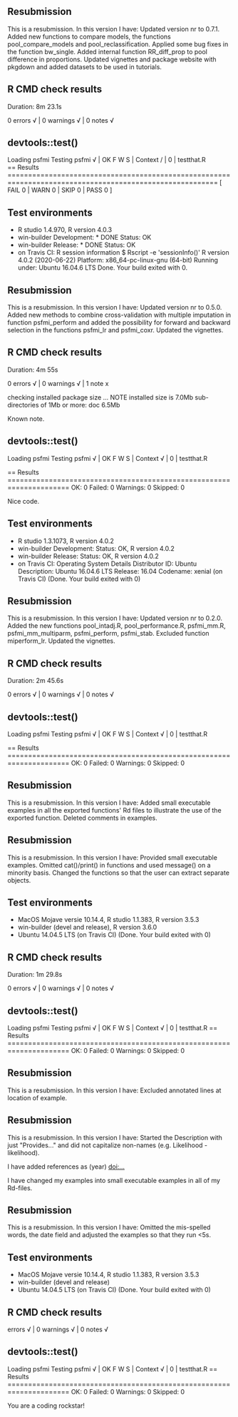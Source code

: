 ## Resubmission
This is a resubmission. In this version I have:
Updated version nr to 0.7.1.
Added new functions to compare models, the functions pool_compare_models and 
pool_reclassification. Applied some bug fixes in the function bw_single. 
Added internal function RR_diff_prop to pool difference in proportions. 
Updated vignettes and package website with pkgdown and added datasets to 
be used in tutorials.

## R CMD check results
Duration: 8m 23.1s

0 errors √ | 0 warnings √ | 0 notes √

## devtools::test()
Loading psfmi
Testing psfmi
√ |  OK F W S | Context
/ |   0       | testthat.R                                                                                  
== Results =========================================================================================================
[ FAIL 0 | WARN 0 | SKIP 0 | PASS 0 ]

## Test environments
*	R studio 1.4.970, R version 4.0.3
* win-builder Development: * DONE Status: OK
* win-builder Release: * DONE Status: OK
* on Travis CI: R session information
$ Rscript -e 'sessionInfo()'
R version 4.0.2 (2020-06-22)
Platform: x86_64-pc-linux-gnu (64-bit)
Running under: Ubuntu 16.04.6 LTS
Done. Your build exited with 0.
  
## Resubmission
This is a resubmission. In this version I have:
Updated version nr to 0.5.0.
Added new methods to combine cross-validation with multiple imputation
in function psfmi_perform and added the possibility for forward 
and backward selection in the functions psfmi_lr and psfmi_coxr. 
Updated the vignettes. 

## R CMD check results
Duration: 4m 55s

0 errors √ | 0 warnings √ | 1 note x

checking installed package size ... NOTE
    installed size is  7.0Mb
    sub-directories of 1Mb or more:
      doc   6.5Mb

Known note.

## devtools::test()
Loading psfmi
Testing psfmi
√ |  OK F W S | Context
√ |   0       | testthat.R

== Results =====================================================================
OK:       0
Failed:   0
Warnings: 0
Skipped:  0

Nice code.

## Test environments
*	R studio 1.3.1073, R version 4.0.2
* win-builder Development: Status: OK, R version 4.0.2
* win-builder Release: Status: OK, R version 4.0.2
* on Travis CI: Operating System Details Distributor ID:	Ubuntu
  Description:	Ubuntu 16.04.6 LTS
  Release:	16.04
  Codename:	xenial (on Travis CI) (Done. Your build exited with 0)

## Resubmission
This is a resubmission. In this version I have:
Updated version nr to 0.2.0.
Added the new functions pool_intadj.R, pool_performance.R, psfmi_mm.R,
psfmi_mm_multiparm, psfmi_perform, psfmi_stab.
Excluded function miperform_lr. 
Updated the vignettes. 

## R CMD check results
Duration: 2m 45.6s

0 errors √ | 0 warnings √ | 0 notes √

## devtools::test()
Loading psfmi
Testing psfmi
√ |  OK F W S | Context
√ |   0       | testthat.R

== Results =====================================================================
OK:       0
Failed:   0
Warnings: 0
Skipped:  0

## Resubmission
This is a resubmission. In this version I have:
Added small executable examples in all the exported functions'
Rd files to illustrate the use of the exported function.
Deleted comments in examples.

## Resubmission
This is a resubmission. In this version I have:
Provided small executable examples. 
Omitted cat()/print() in functions and used message() on a minority basis.
Changed the functions so that the user can extract separate objects. 
## Test environments
*	MacOS Mojave versie 10.14.4, R studio 1.1.383, R version 3.5.3
* win-builder (devel and release), R version 3.6.0
* Ubuntu 14.04.5 LTS (on Travis CI) (Done. Your build exited with 0)

## R CMD check results
Duration: 1m 29.8s

0 errors √ | 0 warnings √ | 0 notes √

## devtools::test()
Loading psfmi
Testing psfmi
√ | OK F W S | Context
√ |  0       | testthat.R
== Results =====================================================================
OK:       0
Failed:   0
Warnings: 0
Skipped:  0

## Resubmission
This is a resubmission. In this version I have:
Excluded annotated lines at location of example.

## Resubmission
This is a resubmission. In this version I have:
Started the Description with just "Provides..." and did not capitalize non-names (e.g. Likelihood - likelihood).

I have added references as  (year) <doi:...>  

I have changed my examples into small executable examples in all of my Rd-files.

## Resubmission
This is a resubmission. In this version I have:
Omitted the mis-spelled words, the date field and adjusted the examples so that they run <5s.

## Test environments
*	MacOS Mojave versie 10.14.4, R studio 1.1.383, R version 3.5.3
* win-builder (devel and release)
* Ubuntu 14.04.5 LTS (on Travis CI) (Done. Your build exited with 0)

## R CMD check results
errors √ | 0 warnings √ | 0 notes √

## devtools::test()
Loading psfmi
Testing psfmi
√ | OK F W S | Context
√ |  0       | testthat.R
== Results =====================================================================
OK:       0
Failed:   0
Warnings: 0
Skipped:  0

You are a coding rockstar!
